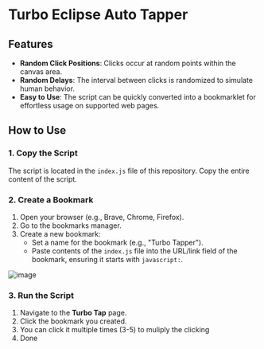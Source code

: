 # Turbo Eclipse Auto Tapper

## Features
- **Random Click Positions**: Clicks occur at random points within the canvas area.
- **Random Delays**: The interval between clicks is randomized to simulate human behavior.
- **Easy to Use**: The script can be quickly converted into a bookmarklet for effortless usage on supported web pages.

## How to Use
### 1. Copy the Script
The script is located in the `index.js` file of this repository. Copy the entire content of the script.

### 2. Create a Bookmark
1. Open your browser (e.g., Brave, Chrome, Firefox).
2. Go to the bookmarks manager.
3. Create a new bookmark:
   - Set a name for the bookmark (e.g., "Turbo Tapper").
   - Paste contents of the `index.js` file into the URL/link field of the bookmark, ensuring it starts with `javascript:`.

![image](https://github.com/user-attachments/assets/2b6795ed-45b1-45b9-9e70-ffcae002ea64)


### 3. Run the Script
1. Navigate to the **Turbo Tap** page.
2. Click the bookmark you created.
3. You can click it multiple times (3-5) to muliply the clicking
4. Done
